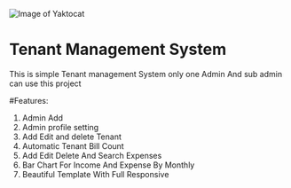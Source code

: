 
![Image of Yaktocat](http://asolnokol.com/tenants/public/assets/images/main_cover.jpg)
# Tenant Management System
This is simple Tenant management System only one Admin And sub admin can use this project 

#Features:

1.  Admin Add
2.  Admin profile setting
3.  Add Edit and delete Tenant
4.  Automatic Tenant Bill Count
5.  Add Edit Delete And Search Expenses
6.  Bar Chart For Income And Expense By Monthly
7.  Beautiful Template With Full Responsive    
